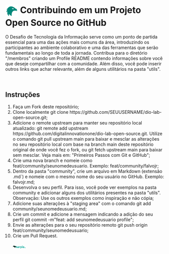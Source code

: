 <h1>
    <a href="">
     <img align="center" width="40px" src="docs/Ativo%201%401x.png"></a>
    <span> Contribuindo em um Projeto Open Source no GitHub</span>
</h1>

<p> O Desafio de Tecnologia da Informação serve como um ponto de partida essencial para uma das ações mais comuns da área, introduzindo os participantes ao ambiente colaborativo e uma das ferramentas que serão fundamentais ao longo de toda a jornada. Contribua para o diretório "/membros" criando um Profile README contendo informações sobre você que deseje compartilhar com a comunidade. Além disso, você pode inserir outros links que achar relevante, além de alguns utilitários na pasta "utils". </p>
</br>

## Instruções
<ol>
<li>Faça um Fork deste repositório;
</li>
<li>Clone localmente git clone https://github.com/SEUUSERNAME/dio-lab-open-source.git;
</li>
<li>Adicione o remote upstream para manter seu repositório local atualizado: git remote add upstream https://github.com/digitalinnovationone/dio-lab-open-source.git. Utilize o comando git pull upstream main para baixar e mesclar as alterações no seu repositório local com base na branch main deste repositório original de onde você fez o fork, ou git fetch upstream main para baixar sem mesclar. Veja mais em: "Primeiros Passos com Git e GitHub";
</li>
<li>Crie uma nova branch e nomeie como feat/community/seunomedeusuario. Exemplo: feat/community/falvojr;
</li>
<li>Dentro da pasta "community", crie um arquivo em Markdown (extensão .md`) e nomeie com o mesmo nome do seu usuário no GitHub. Exemplo: falvojr.md;
</li>
<li>Desenvolva o seu perfil. Para isso, você pode ver exemplos na pasta community e adicionar alguns dos utilitários presentes na pasta "utils". Observação: Use os outros exemplos como inspiração e não cópia;
</li>
<li>Adicione suas alterações à "staging area" com o comando git add community/seunomedeusuario.md;
</li>
<li>Crie um commit e adicione a mensagem indicando a adição do seu perfil git commit -m"feat: add seunomedeusuario profile";
</li>
<li>Envie as alterações para o seu repositório remoto git push origin feat/community/seunomedeusuario;
</li>
<li>Crie um Pull Request.</li>

</br>

<div>
     <img align="center" width="40px" src="docs/Ativo%209%404x.png"></a>
</div>
